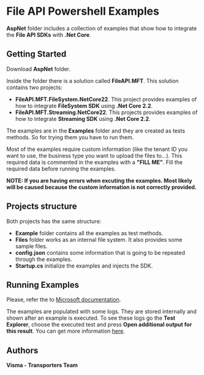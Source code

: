 # File API Powershell Examples

**AspNet** folder includes a collection of examples that show how to integrate the **File API SDKs** with **.Net Core**.

## Getting Started 

Download **AspNet** folder.

Inside the folder there is a solution called **FileAPI.MFT**. This solution contains two projects:
  - **FileAPI.MFT.FileSystem.NetCore22**. This project provides examples of how to integrate **FileSystem SDK** using **.Net Core 2.2**.
  - **FileAPI.MFT.Streaming.NetCore22**. This projects provides examples of how to integrate **Streaming SDK** using **.Net Core 2.2**.

The examples are in the **Examples** folder and they are created as tests methods. So for trying them you have to run them.

Most of the examples require custom information (like the tenant ID you want to use, the business type you want to upload the files to...). This required data is commented in the examples with a **"FILL ME"**. Fill the required data before running the examples.

**NOTE: If you are having errors when excuting the examples. Most likely will be caused because the custom information is not correctly provided.**

## Projects structure

Both projects has the same structure:
  - **Example** folder contains all the examples as test methods.
  - **Files** folder works as an internal file system. It also provides some sample files.
  - **config.json** contains some information that is going to be repeated through the examples.
  - **Startup.cs** initialize the examples and injects the SDK.

## Running Examples

Please, refer the to [Microsoft documentation](https://docs.microsoft.com/en-us/visualstudio/test/run-unit-tests-with-test-explorer?view=vs-2019).

The examples are populated with some logs. They are stored internally and shown after an example is executed. To see these logs go the **Test Explorer**, choose the executed test and press **Open additional output for this result**. You can get more information [here](https://xunit.net/docs/capturing-output).

## Authors

**Visma - Transporters Team**

